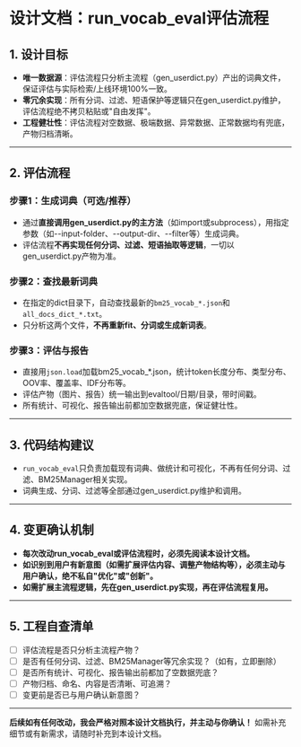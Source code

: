 # 设计文档：run_vocab_eval评估流程

## 1. 设计目标

- **唯一数据源**：评估流程只分析主流程（gen_userdict.py）产出的词典文件，保证评估与实际检索/上线环境100%一致。
- **零冗余实现**：所有分词、过滤、短语保护等逻辑只在gen_userdict.py维护，评估流程绝不拷贝粘贴或"自由发挥"。
- **工程健壮性**：评估流程对空数据、极端数据、异常数据、正常数据均有兜底，产物归档清晰。

---

## 2. 评估流程

### 步骤1：生成词典（可选/推荐）

- 通过**直接调用gen_userdict.py的主方法**（如import或subprocess），用指定参数（如--input-folder、--output-dir、--filter等）生成词典。
- 评估流程**不再实现任何分词、过滤、短语抽取等逻辑**，一切以gen_userdict.py产物为准。

### 步骤2：查找最新词典

- 在指定的dict目录下，自动查找最新的`bm25_vocab_*.json`和`all_docs_dict_*.txt`。
- 只分析这两个文件，**不再重新fit、分词或生成新词表**。

### 步骤3：评估与报告

- 直接用`json.load`加载bm25_vocab_*.json，统计token长度分布、类型分布、OOV率、覆盖率、IDF分布等。
- 评估产物（图片、报告）统一输出到evaltool/日期/目录，带时间戳。
- 所有统计、可视化、报告输出前都加空数据兜底，保证健壮性。

---

## 3. 代码结构建议

- `run_vocab_eval`只负责加载现有词典、做统计和可视化，不再有任何分词、过滤、BM25Manager相关实现。
- 词典生成、分词、过滤等全部通过gen_userdict.py维护和调用。

---

## 4. 变更确认机制

- **每次改动run_vocab_eval或评估流程时，必须先阅读本设计文档。**
- **如识别到用户有新意图（如需扩展评估内容、调整产物结构等），必须主动与用户确认，绝不私自"优化"或"创新"。**
- **如需扩展主流程逻辑，先在gen_userdict.py实现，再在评估流程复用。**

---

## 5. 工程自查清单

- [ ] 评估流程是否只分析主流程产物？
- [ ] 是否有任何分词、过滤、BM25Manager等冗余实现？（如有，立即删除）
- [ ] 是否所有统计、可视化、报告输出前都加了空数据兜底？
- [ ] 产物归档、命名、内容是否清晰、可追溯？
- [ ] 变更前是否已与用户确认新意图？

---

**后续如有任何改动，我会严格对照本设计文档执行，并主动与你确认！**
如需补充细节或有新需求，请随时补充到本设计文档。 